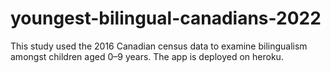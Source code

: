 # youngest-bilingual-canadians-2022
This study used the 2016 Canadian census data to examine bilingualism amongst children aged 0–9 years.
The app is deployed on heroku.
